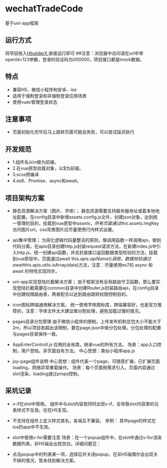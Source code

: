 # wechatTradeCode
基于uni-app框架


## 运行方式
将项目拖入[HbuilderX](http://www.dcloud.io/hbuilderx.html),直接运行即可
##注意：浏览器中访问请在url中带openId=123参数，登录的验证码为000000，项目接口都是mock数据。

## 特点
* 兼容H5、微信小程序和安卓、ios
* 适用于强制登录和非强制登录应用场景
* 使用vuex管理登录状态

## 注意事项
* 页面初始化完毕后马上跳转页面可能会失败，可以尝试延迟执行

## 开发规范
* 1.组件名以m做为前缀。
* 2.在vue原型挂载对象，以$为前缀。
* 3.scss预编译
* 4.es6、Promise、async和await。

## 项目架构方案

* 静态资源解决方案（图片、字体）；
静态资源需要支持服务器地址或着本地地址配置，在config目录中新增assets.config.js文件，创建json对象，达到统一管理的目的，挂载到vue原型中$assets，所有页面通过this.$assets.imgKey访问图片url。css背景图片应尽量使用行内样式设置。

* api集中管理；
为简化逻辑代码量整洁的原则，像调用函数一样调用api，做到代码分离，在apis目录创建http.js封装request请求方法，在新建index.js中引入http.js，统一创建api函数，并且封装接口返回数据类型校验的方法，挂载到vue原型中，页面通过await this.$apis.apiName()调用，数据校验通过await this.$apis.utils.isArray(data)方法，注意：尽量使用es7的 async 和 await 的特性实现同步。

* uni-app实现登陆拦截解决方案；
由于框架没有全局路由守卫函数，那么要实现登陆拦截需要在common目录中创建Router.js封装路由api，在config目录中创建权限路由表，两者配合以达到路由跳转权限控制目的。

* icon图标跨端通用解决方案。
统一使用字体图标库，跨端兼容好，也是官方推荐的，注意：字体文件太大建议做分割处理，避免加载过慢的情况。

* pages目录分包管理
由于微信小程序的限制，上传发布机制总包大小不能大于2m，所以项目若超出该限制，要在page.json中做分包处理，分包处理的配置与pages目录保持一致。

* AppEnterControll.js 应用的全局类，继承vue的所有方法。
场景：app入口控制，用户登陆。非页面自有方法。
中心思想：类似小程序app.js

* joy-page组件说明
中心思想：组件代表一个page，可随意扩展，已扩展页面loading，网络异常重载操作。
场景：每个页面按需求引入。页面内容通过slot渲染，loading通过props控制。

## 采坑记录

* v-if在slot中慎用。
组件中与slot内容若同时出现v-if，会导致slot内容里的元素样式不生效。仅在H5复现。

* 不支持在组件上定义样式类名，各端互不兼容。
举例：<joy-page class="page"></joy-page> 其中page的样式在ios的app中不生效。

* slot中使用v-for需要注意
场景：在一个popup组件中，在slot中通过v-for渲染数据列表，非H5端会出现空白。详细问题见：[](http://ask.dcloud.net.cn/question/60743)

* 点击popup中的列表某一项，选择后并关闭popup，在非H5端偶尔会出现关不掉的情况，暂未找到解决方案。